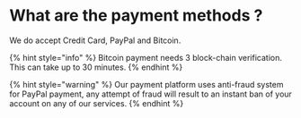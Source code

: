 # What are the payment methods ?

We do accept Credit Card, PayPal and Bitcoin.

{% hint style="info" %}
Bitcoin payment needs 3 block-chain verification. This can take up to 30 minutes.
{% endhint %}

{% hint style="warning" %}
Our payment platform uses anti-fraud system for PayPal payment, any attempt of fraud will result to an instant ban of your account on any of our services.
{% endhint %}

